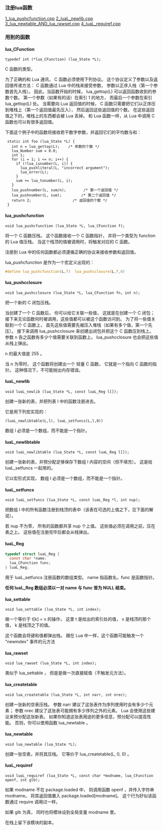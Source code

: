 
### 注册lua函数

<a href="1_lua_pushcfunction.cpp">1_lua_pushcfunction.cpp</a>
<a href="2_luaL_newlib.cpp">2_luaL_newlib.cpp</a>
<a href="3_lua_newtable_AND_lua_rawset.cpp">3_lua_newtable_AND_lua_rawset.cpp</a>
<a href="4_luaL_requiref.cpp">4_luaL_requiref.cpp</a>


### 用到的函数

#### lua_CFunction

`typedef int (*lua_CFunction) (lua_State *L);`

C 函数的类型。

为了正确的和 Lua 通讯， C 函数必须使用下列协议。 这个协议定义了参数以及返回值传递方法： C 函数通过 Lua 中的栈来接受参数， 参数以正序入栈（第一个参数首先入栈）。 因此，当函数开始的时候， lua_gettop(L) 可以返回函数收到的参数个数。 第一个参数（如果有的话）在索引 1 的地方， 而最后一个参数在索引 lua_gettop(L) 处。 当需要向 Lua 返回值的时候， C 函数只需要把它们以正序压到堆栈上（第一个返回值最先压入）， 然后返回这些返回值的个数。 在这些返回值之下的，堆栈上的东西都会被 Lua 丢掉。 和 Lua 函数一样，从 Lua 中调用 C 函数也可以有很多返回值。

下面这个例子中的函数将接收若干数字参数，并返回它们的平均数与和：

     static int foo (lua_State *L) {
       int n = lua_gettop(L);    /* 参数的个数 */
       lua_Number sum = 0.0;
       int i;
       for (i = 1; i <= n; i++) {
         if (!lua_isnumber(L, i)) {
           lua_pushliteral(L, "incorrect argument");
           lua_error(L);
         }
         sum += lua_tonumber(L, i);
       }
       lua_pushnumber(L, sum/n);        /* 第一个返回值 */
       lua_pushnumber(L, sum);         /* 第二个返回值 */
       return 2;                   /* 返回值的个数 */
     }

#### lua_pushcfunction

`void lua_pushcfunction (lua_State *L, lua_CFunction f);`

将一个 C 函数压栈。 这个函数接收一个 C 函数指针， 并将一个类型为 function 的 Lua 值压栈。 当这个栈顶的值被调用时，将触发对应的 C 函数。

注册到 Lua 中的任何函数都必须遵循正确的协议来接收参数和返回值。

lua_pushcfunction 是作为一个宏定义出现的：
```c
#define lua_pushcfunction(L,f)  lua_pushcclosure(L,f,0)
```

#### lua_pushcclosure

`void lua_pushcclosure (lua_State *L, lua_CFunction fn, int n);`

把一个新的 C 闭包压栈。

当创建了一个 C 函数后， 你可以给它关联一些值， 这就是在创建一个 C 闭包； 接下来无论函数何时被调用，这些值都可以被这个函数访问到。 为了将一些值关联到一个 C 函数上， 首先这些值需要先被压入堆栈（如果有多个值，第一个先压）。 接下来调用 lua_pushcclosure 来创建出闭包并把这个 C 函数压到栈上。 参数 n 告之函数有多少个值需要关联到函数上。 lua_pushcclosure 也会把这些值从栈上弹出。

n 的最大值是 255 。

当 n 为零时， 这个函数将创建出一个 轻量 C 函数， 它就是一个指向 C 函数的指针。 这种情况下，不可能抛出内存错误。




#### luaL_newlib

`void luaL_newlib (lua_State *L, const luaL_Reg l[]);`

创建一张新的表，并把列表 l 中的函数注册进去。

它是用下列宏实现的：
```
(luaL_newlibtable(L,l), luaL_setfuncs(L,l,0))
```
数组 l 必须是一个数组，而不能是一个指针。

#### luaL_newlibtable

`void luaL_newlibtable (lua_State *L, const luaL_Reg l[]);`

创建一张新的表，并预分配足够保存下数组 l 内容的空间（但不填充）。 这是给 luaL_setfuncs 一起用的。

它以宏形式实现， 数组 l 必须是一个数组，而不能是一个指针。

#### luaL_setfuncs

`void luaL_setfuncs (lua_State *L, const luaL_Reg *l, int nup);`

把数组 l 中的所有函数注册到栈顶的表中（该表在可选的上值之下，见下面的解说）。

若 nup 不为零， 所有的函数都共享 nup 个上值。 这些值必须在调用之前，压在表之上。 这些值在注册完毕后都会从栈弹出。

#### luaL_Reg

```c
typedef struct luaL_Reg {
  const char *name;
  lua_CFunction func;
} luaL_Reg;
```
用于 luaL_setfuncs 注册函数的数组类型。 name 指函数名，func 是函数指针。 

**任何 luaL_Reg 数组必须以一对 name 与 func 皆为 NULL 结束。**



#### lua_settable

`void lua_settable (lua_State *L, int index);`

做一个等价于 t[k] = v 的操作， 这里 t 是给出的索引处的值， v 是栈顶的那个值， k 是栈顶之下的值。

这个函数会将键和值都弹出栈。 跟在 Lua 中一样，这个函数可能触发一个 "newindex" 事件的元方法

#### lua_rawset

`void lua_rawset (lua_State *L, int index);`

类似于 lua_settable ， 但是是做一次直接赋值（不触发元方法）。

#### lua_createtable

`void lua_createtable (lua_State *L, int narr, int nrec);`

创建一张新的空表压栈。 参数 narr 建议了这张表作为序列使用时会有多少个元素； 参数 nrec 建议了这张表可能拥有多少序列之外的元素。 Lua 会使用这些建议来预分配这张新表。 如果你知道这张表用途的更多信息，预分配可以提高性能。 否则，你可以使用函数 lua_newtable 。

#### lua_newtable

`void lua_newtable (lua_State *L);`

创建一张空表，并将其压栈。 它等价于 lua_createtable(L, 0, 0) 。

#### luaL_requiref

`void luaL_requiref (lua_State *L, const char *modname,
                    lua_CFunction openf, int glb);`

如果 modname 不在 package.loaded 中， 则调用函数 openf ，并传入字符串 modname。 将其返回值置入 package.loaded[modname]。 这个行为好似该函数通过 require 调用过一样。

如果 glb 为真， 同时也将模块设到全局变量 modname 里。

在栈上留下该模块的副本。